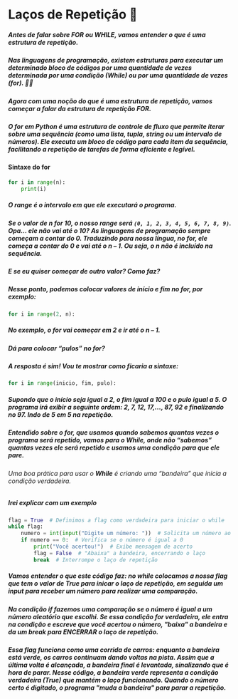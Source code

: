 
# Laços de Repetição 🔁

##### Antes de falar sobre **FOR** ou **WHILE**, vamos entender o que é uma estrutura de repetição.

##### Nas linguagens de programação, existem estruturas para executar um determinado bloco de códigos por uma quantidade de vezes determinada por uma condição (**While**) ou por uma quantidade de vezes (**for**). 🧑‍💻

##### Agora com uma noção do que é uma estrutura de repetição, vamos começar a falar da estrutura de repetição **FOR**.

##### O **for** em Python é uma estrutura de controle de fluxo que permite iterar sobre uma sequência (como uma lista, tupla, string ou um intervalo de números). Ele executa um bloco de código para cada item da sequência, facilitando a repetição de tarefas de forma eficiente e legível.

#### Sintaxe do for

```python
for i in range(n):
    print(i)
```

##### O **range** é o intervalo em que ele executará o programa.

##### Se o valor de **n** for 10, o nosso range será `(0, 1, 2, 3, 4, 5, 6, 7, 8, 9)`. Opa... ele não vai até o 10? As linguagens de programação sempre começam a contar do 0. Traduzindo para nossa língua, no **for**, ele começa a contar do 0 e vai até o **n – 1**. Ou seja, o **n** não é incluído na sequência.

##### E se eu quiser começar de outro valor? Como faz?

##### Nesse ponto, podemos colocar valores de início e fim no **for**, por exemplo:

```python
for i in range(2, n):
```

##### No exemplo, o **for** vai começar em 2 e ir até o **n – 1**.

##### Dá para colocar “pulos” no for?

##### A resposta é **sim**! Vou te mostrar como ficaria a sintaxe:

```python
for i in range(inicio, fim, pulo):
```

##### Supondo que o **início** seja igual a 2, o **fim** igual a 100 e o **pulo** igual a 5. O programa irá exibir a seguinte ordem: 2, 7, 12, 17,..., 87, 92 e finalizando no 97. Indo de 5 em 5 na repetição.

##### Entendido sobre o **for**, que usamos quando sabemos quantas vezes o programa será repetido, vamos para o **While**, onde não “sabemos” quantas vezes ele será repetido e usamos uma condição para que ele pare.

###### Uma boa prática para usar o **While** é criando uma “bandeira” que inicia a condição verdadeira.
##### Irei explicar com um exemplo
```python
flag = True  # Definimos a flag como verdadeira para iniciar o while
while flag:
    numero = int(input("Digite um número: "))  # Solicita um número ao usuário
    if numero == 0:  # Verifica se o número é igual a 0
        print("Você acertou!")  # Exibe mensagem de acerto
        flag = False  # "Abaixa" a bandeira, encerrando o laço
        break  # Interrompe o laço de repetição
```
##### Vamos entender o que este código faz: no **while** colocamos a nossa flag que tem o valor de True para inicar o laço de repetição, em seguida um input para receber um número para realizar uma comparação.
##### Na condição **if** fazemos uma comparação se o número é igual a um número aleatório que escolhi. Se essa condição for verdadeira, ele entra na condição e escreve que você acertou o número, "baixa" a bandeira e da um break para ENCERRAR o laço de repetição. 
##### Essa **flag** funciona como uma corrida de carros: enquanto a bandeira está verde, os carros continuam dando voltas na pista. Assim que a última volta é alcançada, a bandeira final é levantada, sinalizando que é hora de parar. Nesse código, a bandeira verde representa a condição verdadeira (True) que mantém o laço funcionando. Quando o número certo é digitado, o programa "muda a bandeira" para parar a repetição.

